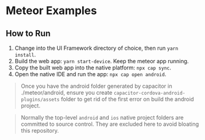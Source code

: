 # Meteor Examples

## How to Run

1. Change into the UI Framework directory of choice, then run `yarn install`.
2. Build the web app: `yarn start-device`. Keep the meteor app running.
3. Copy the built web app into the native platform: `npx cap sync`.
4. Open the native IDE and run the app: `npx cap open android`.

> Once you have the android folder generated by capacitor in ./meteor/android, ensure you create `capacitor-cordova-android-plugins/assets` folder to get rid of the first error on build the android project.

> Normally the top-level `android` and `ios` native project folders are committed to source control. They are excluded here to avoid bloating this repository.
